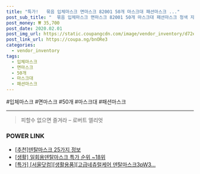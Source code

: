 ```yaml
--- 
title: "특가!   묶음 입체마스크 면마스크 82001 50개 마스크대 패션마스크 ..." 
post_sub_title: "  묶음 입체마스크 면마스크 82001 50개 마스크대 패션마스크 청색 자전거마스크 청정마스크 덴탈마스크" 
post_money: ₩ 35,700 
post_date: 2020.02.01 
post_img_url: https://static.coupangcdn.com/image/vendor_inventory/d72e/61ad4ff9d0f918252dd5b002e6b61862baf92fab47b6f35bb1f9cc219a5d.jpg 
post_link_url: https://coupa.ng/bnORe3 
categories: 
  - vendor_inventory 
tags: 
  - 입체마스크 
  - 면마스크 
  - 50개 
  - 마스크대 
  - 패션마스크 
--- 
```

  #입체마스크 #면마스크 #50개 #마스크대 #패션마스크 
<hr> 

> 피할수 없으면 즐겨라 – 로버트 엘리엇 


### POWER LINK

* <a href="https://blog.naver.com/fasyy4321/221791227849" target="_blank">[추천]덴탈마스크 25가지 정보</a>
* <a href="https://blog.naver.com/sakai111/221792783681" target="_blank"> [생활] 일회용덴탈마스크 특가 순위 ~18위</a>
* <a href="https://blog.naver.com/santokki14/221792413264" target="_blank">[특가] [서울닷컴][생활용품][고급네츄럴케어 덴탈마스크3pW3...</a>
